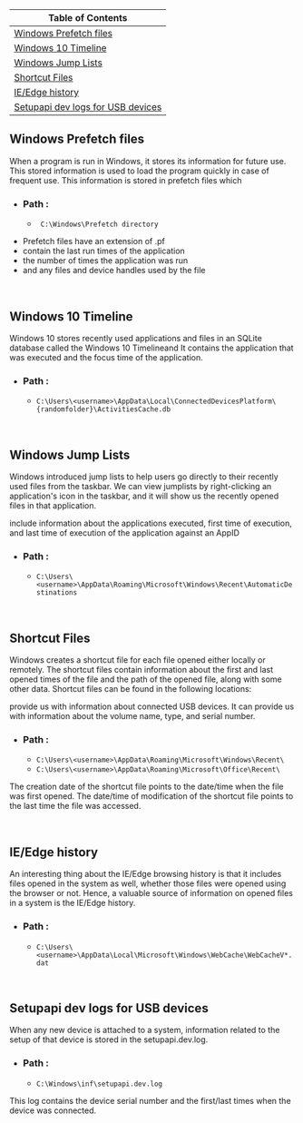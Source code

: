 
 | Table of Contents |
 | ----------------- |
 | [Windows Prefetch files](https://github.com/ahmed-kamal-el-maghraby/Windows-Forensics-Notes/blob/main/Windows%20Disk%20Forensics.md#windows-prefetch-files) |
 | [Windows 10 Timeline](https://github.com/ahmed-kamal-el-maghraby/Windows-Forensics-Notes/blob/main/Windows%20Disk%20Forensics.md#windows-10-timeline) |
 | [Windows Jump Lists](https://github.com/ahmed-kamal-el-maghraby/Windows-Forensics-Notes/blob/main/Windows%20Disk%20Forensics.md#windows-jump-lists) |
 | [Shortcut Files](https://github.com/ahmed-kamal-el-maghraby/Windows-Forensics-Notes/blob/main/Windows%20Disk%20Forensics.md#shortcut-files) |
 | [IE/Edge history](https://github.com/ahmed-kamal-el-maghraby/Windows-Forensics-Notes/blob/main/Windows%20Disk%20Forensics.md#ieedge-history) |
 | [Setupapi dev logs for USB devices](https://github.com/ahmed-kamal-el-maghraby/Windows-Forensics-Notes/blob/main/Windows%20Disk%20Forensics.md#setupapi-dev-logs-for-usb-devices) |
 
 ## Windows Prefetch files

When a program is run in Windows, it stores its information for future use. This stored information is used to load the program quickly in case of frequent use. This information is stored in prefetch files which


+ ### Path :
  -  `` C:\Windows\Prefetch directory``

- Prefetch files have an extension of .pf
- contain the last run times of the application
- the number of times the application was run
- and any files and device handles used by the file


<br> 

 ## Windows 10 Timeline

Windows 10 stores recently used applications and files in an SQLite database called the Windows 10 Timelineand It contains the application that was executed and the focus time of the application.



+ ### Path :
  -  `` C:\Users\<username>\AppData\Local\ConnectedDevicesPlatform\{randomfolder}\ActivitiesCache.db ``


<br> 

 ## Windows Jump Lists

Windows introduced jump lists to help users go directly to their recently used files from the taskbar. We can view jumplists by right-clicking an application's icon in the taskbar, and it will show us the recently opened files in that application.

 include information about the applications executed, first time of execution, and last time of execution of the application against an AppID


+ ### Path :
  -  `` C:\Users\<username>\AppData\Roaming\Microsoft\Windows\Recent\AutomaticDestinations ``




<br> 

 ## Shortcut Files


Windows creates a shortcut file for each file opened either locally or remotely. The shortcut files contain information about the first and last opened times of the file and the path of the opened file, along with some other data. Shortcut files can be found in the following locations:

provide us with information about connected USB devices. It can provide us with information about the volume name, type, and serial number. 



+ ### Path :
  -  `` C:\Users\<username>\AppData\Roaming\Microsoft\Windows\Recent\ ``
  - `` C:\Users\<username>\AppData\Roaming\Microsoft\Office\Recent\ ``

The creation date of the shortcut file points to the date/time when the file was first opened. The date/time of modification of the shortcut file points to the last time the file was accessed.




<br> 

 ## IE/Edge history

An interesting thing about the IE/Edge browsing history is that it includes files opened in the system as well, whether those files were opened using the browser or not. Hence, a valuable source of information on opened files in a system is the IE/Edge history.



+ ### Path :
  -  `` C:\Users\<username>\AppData\Local\Microsoft\Windows\WebCache\WebCacheV*.dat ``



<br> 

 ## Setupapi dev logs for USB devices

When any new device is attached to a system, information related to the setup of that device is stored in the setupapi.dev.log.



+ ### Path :
  -  `` C:\Windows\inf\setupapi.dev.log ``

This log contains the device serial number and the first/last times when the device was connected. 

